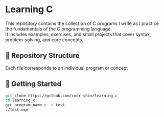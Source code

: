 # Learning C

This repository contains the collection of C programs I write as I practice the fundamentals of the C programming language.  
It includes examples, exercises, and small projects that cover syntax, problem-solving, and core concepts.

## 📂 Repository Structure
Each file corresponds to an individual program or concept

## 🚀 Getting Started

```bash
git clone https://github.com/codr-shiv/learning_c
cd learning_c
gcc program_name.c -o test
./test.exe
